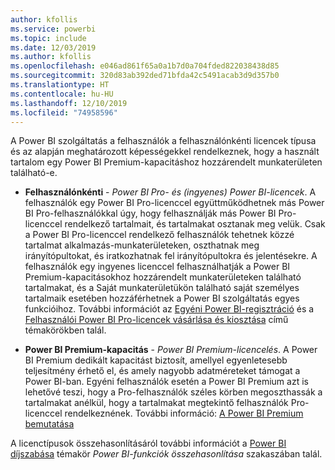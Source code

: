 ```yaml
---
author: kfollis
ms.service: powerbi
ms.topic: include
ms.date: 12/03/2019
ms.author: kfollis
ms.openlocfilehash: e046ad861f65a0a1b7d0a704fded822038438d85
ms.sourcegitcommit: 320d83ab392ded71bfda42c5491acab3d9d357b0
ms.translationtype: HT
ms.contentlocale: hu-HU
ms.lasthandoff: 12/10/2019
ms.locfileid: "74958596"
---
```

A Power BI szolgáltatás a felhasználók a felhasználónkénti licencek típusa és az alapján meghatározott képességekkel rendelkeznek, hogy a használt tartalom egy Power BI Premium-kapacitáshoz hozzárendelt munkaterületen található-e.

* **Felhasználónkénti** - *Power BI Pro- és (ingyenes) Power BI-licencek*. A felhasználók egy Power BI Pro-licenccel együttműködhetnek más Power BI Pro-felhasználókkal úgy, hogy felhasználják más Power BI Pro-licenccel rendelkező tartalmait, és tartalmakat osztanak meg velük. Csak a Power BI Pro-licenccel rendelkező felhasználók tehetnek közzé tartalmat alkalmazás-munkaterületeken, oszthatnak meg irányítópultokat, és iratkozhatnak fel irányítópultokra és jelentésekre. A felhasználók egy ingyenes licenccel felhasználhatják a Power BI Premium-kapacitásokhoz hozzárendelt munkaterületeken található tartalmakat, és a Saját munkaterületükön található saját személyes tartalmaik esetében hozzáférhetnek a Power BI szolgáltatás egyes funkcióihoz. További információt az [Egyéni Power BI-regisztráció](../service-self-service-signup-for-power-bi.md) és a [Felhasználói Power BI Pro-licencek vásárlása és kiosztása](../service-admin-purchasing-power-bi-pro.md) című témakörökben talál.

* **Power BI Premium-kapacitás** - *Power BI Premium-licencelés*. A Power BI Premium dedikált kapacitást biztosít, amellyel egyenletesebb teljesítmény érhető el, és amely nagyobb adatméreteket támogat a Power BI-ban. Egyéni felhasználók esetén a Power BI Premium azt is lehetővé teszi, hogy a Pro-felhasználók széles körben megoszthassák a tartalmakat anélkül, hogy a tartalmakat megtekintő felhasználók Pro-licenccel rendelkeznének. További információ: [A Power BI Premium bemutatása](../service-premium-what-is.md)

A licenctípusok összehasonlításáról további információt a [Power BI díjszabása](https://powerbi.microsoft.com/pricing/) témakör _Power BI-funkciók összehasonlítása_ szakaszában talál.
